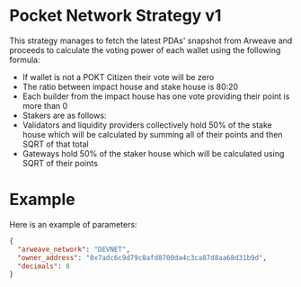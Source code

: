 # Pocket Network Strategy v1

This strategy manages to fetch the latest PDAs' snapshot from Arweave and proceeds to calculate the voting power of each wallet using the following formula:
- If wallet is not a POKT Citizen their vote will be zero
- The ratio between impact house and stake house is 80:20
- Each builder from the impact house has one vote providing their point is more than 0
- Stakers are as follows:
-   Validators and liquidity providers collectively hold 50% of the stake house which will be calculated by summing all of their points and then SQRT of that total
-   Gateways hold 50% of the staker house which will be calculated using SQRT of their points

# Example 
Here is an example of parameters:

```json
{
  "arweave_network": "DEVNET",
  "owner_address": "0x7adc6c9d79c8afd8700da4c3ca87d8aa68d31b9d",
  "decimals": 8
}
```

